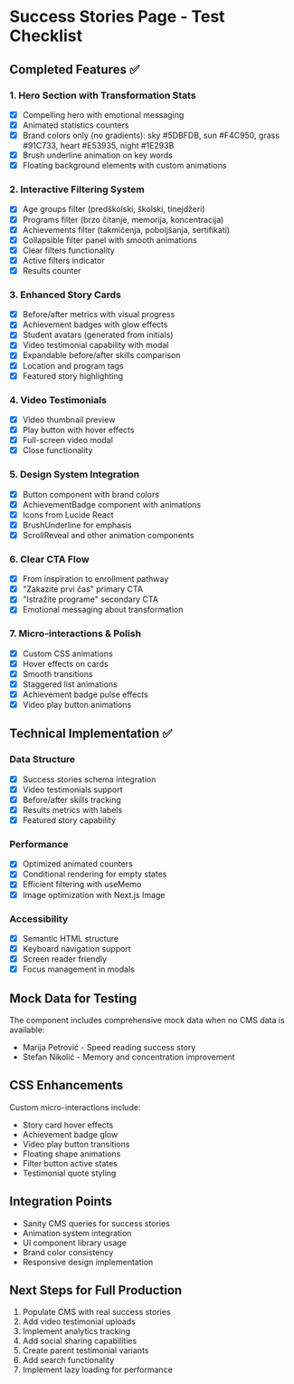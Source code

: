 # Success Stories Page - Test Checklist

## Completed Features ✅

### 1. Hero Section with Transformation Stats
- [x] Compelling hero with emotional messaging
- [x] Animated statistics counters 
- [x] Brand colors only (no gradients): sky #5DBFDB, sun #F4C950, grass #91C733, heart #E53935, night #1E293B
- [x] Brush underline animation on key words
- [x] Floating background elements with custom animations

### 2. Interactive Filtering System
- [x] Age groups filter (predškolski, školski, tinejdžeri)
- [x] Programs filter (brzo čitanje, memorija, koncentracija)
- [x] Achievements filter (takmičenja, poboljšanja, sertifikati)
- [x] Collapsible filter panel with smooth animations
- [x] Clear filters functionality
- [x] Active filters indicator
- [x] Results counter

### 3. Enhanced Story Cards
- [x] Before/after metrics with visual progress
- [x] Achievement badges with glow effects
- [x] Student avatars (generated from initials)
- [x] Video testimonial capability with modal
- [x] Expandable before/after skills comparison
- [x] Location and program tags
- [x] Featured story highlighting

### 4. Video Testimonials
- [x] Video thumbnail preview
- [x] Play button with hover effects
- [x] Full-screen video modal
- [x] Close functionality

### 5. Design System Integration
- [x] Button component with brand colors
- [x] AchievementBadge component with animations
- [x] Icons from Lucide React
- [x] BrushUnderline for emphasis
- [x] ScrollReveal and other animation components

### 6. Clear CTA Flow
- [x] From inspiration to enrollment pathway
- [x] "Zakazite prvi čas" primary CTA
- [x] "Istražite programe" secondary CTA
- [x] Emotional messaging about transformation

### 7. Micro-interactions & Polish
- [x] Custom CSS animations
- [x] Hover effects on cards
- [x] Smooth transitions
- [x] Staggered list animations
- [x] Achievement badge pulse effects
- [x] Video play button animations

## Technical Implementation ✅

### Data Structure
- [x] Success stories schema integration
- [x] Video testimonials support
- [x] Before/after skills tracking
- [x] Results metrics with labels
- [x] Featured story capability

### Performance
- [x] Optimized animated counters
- [x] Conditional rendering for empty states
- [x] Efficient filtering with useMemo
- [x] Image optimization with Next.js Image

### Accessibility
- [x] Semantic HTML structure
- [x] Keyboard navigation support
- [x] Screen reader friendly
- [x] Focus management in modals

## Mock Data for Testing
The component includes comprehensive mock data when no CMS data is available:
- Marija Petrović - Speed reading success story
- Stefan Nikolić - Memory and concentration improvement

## CSS Enhancements
Custom micro-interactions include:
- Story card hover effects
- Achievement badge glow
- Video play button transitions  
- Floating shape animations
- Filter button active states
- Testimonial quote styling

## Integration Points
- Sanity CMS queries for success stories
- Animation system integration
- UI component library usage
- Brand color consistency
- Responsive design implementation

## Next Steps for Full Production
1. Populate CMS with real success stories
2. Add video testimonial uploads
3. Implement analytics tracking
4. Add social sharing capabilities
5. Create parent testimonial variants
6. Add search functionality
7. Implement lazy loading for performance